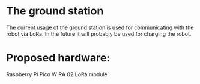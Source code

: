 # The ground station
The current usage of the ground station is used for communicating with the robot via LoRa. In the future it will probably be used for charging the robot.
# Proposed hardware:
Raspberry Pi Pico W
RA 02 LoRa module

